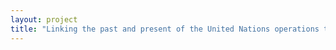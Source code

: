 ```yaml
--- 
layout: project 
title: "Linking the past and present of the United Nations operations through maps" 
---
```



